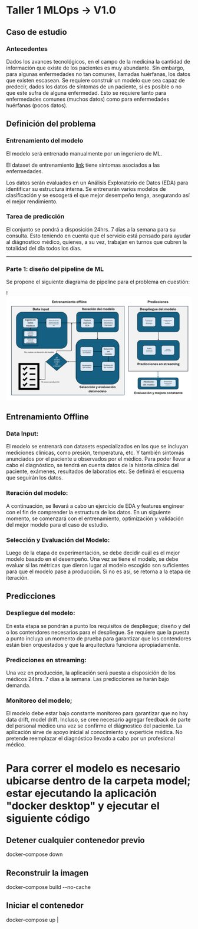 # Taller 1 MLOps -> V1.0

## Caso de estudio
### Antecedentes

Dados los avances tecnológicos, en el campo de la medicina la cantidad de información que existe de los pacientes es muy abundante. Sin embargo, para algunas enfermedades no tan comunes, llamadas huérfanas, los datos que existen escasean. Se requiere construir un modelo que sea capaz de predecir, dados los datos de síntomas de un paciente, si es posible o no que este sufra de alguna enfermedad. Esto se requiere tanto para enfermedades comunes (muchos datos) como para enfermedades huérfanas (pocos datos). 

## Definición del problema

### Entrenamiento del modelo

El modelo será entrenado manualmente por un ingeniero de ML.

El dataset de entrenamiento [link](https://www.kaggle.com/datasets/uom190346a/disease-symptoms-and-patient-profile-dataset/data) tiene síntomas asociados a las enfermedades.

Los datos serán evaluados en un Análisis Exploratorio de Datos (EDA) para identificar su estructura interna. Se entrenarán varios modelos de clasificación y se escogerá el que mejor desempeño tenga, asegurando así el mejor rendimiento.

### Tarea de predicción

El conjunto se pondrá a disposición 24hrs. 7 días a la semana para su consulta. Esto teniendo en cuenta que el servicio está pensado para ayudar al diágnostico médico, quienes, a su vez, trabajan en turnos que cubren la totalidad del día todos los días.

---

### Parte 1: diseño del pipeline de ML

Se propone el siguiente diagrama de pipeline para el problema en cuestión:

!![ML_Pipeline](./img/Pipeline1.png)

## Entrenamiento Offline

### Data Input:

El modelo se entrenará con datasets especializados en los que se incluyan mediciones clínicas, como presión, temperatura, etc. Y también síntomás anunciados por el paciente u observados por el médico. Para poder llevar a cabo el diagnóstico, se tendrá en cuenta datos de la historia clínica del paciente, exámenes, resultados de laboratios etc. Se definirá el esquema que seguirán los datos. 


### Iteración del modelo:

A continuación, se llevará a cabo un ejercicio de EDA y features engineer con el fin de comprender la estructura de los datos. En un siguiente momento, se comenzará con el entrenamiento, optimización y validación del mejor modelo para el caso de estudio.


### Selección y Evaluación del Modelo:

Luego de la etapa de experimentación, se debe decidir cuál es el mejor modelo basado en el desempeño. Una vez se tiene el modelo, se debe evaluar si las métricas que dieron lugar al modelo escogido son suficientes para que el modelo pase a producción. Si no es así, se retorna a la etapa de iteración. 


## Predicciones

### Despliegue del modelo:

En esta etapa se pondrán a punto los requisitos de despliegue; diseño y del o los contendores necesarios para el despliegue. Se requiere que la puesta a punto incluya un momento de prueba para garantizar que los contendores están bien orquestados y que la arquitectura funciona apropiadamente. 


### Predicciones en streaming:

Una vez en producción, la aplicación será puesta a disposición de los médicos 24hrs. 7 días a la semana. Las predicciones se harán bajo demanda.

### Monitoreo del modelo;

El modelo debe estar bajo constante monitoreo para garantizar que no hay data drift, model drift. Incluso, se cree necesario agregar feedback de parte del personal médico una vez se confirme el diágnostico del paciente. La aplicación sirve de apoyo inicial al conocimiento y experticie médica. No pretende reemplazar el diagnóstico llevado a cabo por un profesional médico.



# Para correr el modelo es necesario ubicarse dentro de la carpeta model; estar ejecutando la aplicación "docker desktop" y ejecutar el siguiente código 

## Detener cualquier contenedor previo
docker-compose down

## Reconstruir la imagen 
docker-compose build --no-cache

## Iniciar el contenedor
docker-compose up
|